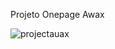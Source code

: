 Projeto Onepage Awax


![projectauax](https://user-images.githubusercontent.com/47039818/206937020-65f63961-6340-4e5a-ad56-01c2ff490cf1.png)


